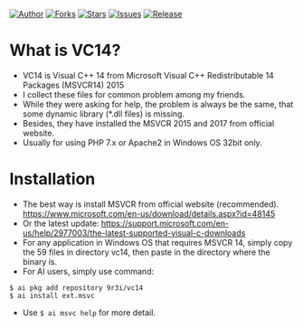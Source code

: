 
[![Author](https://img.shields.io/badge/author-9r3i-lightgrey.svg)](https://github.com/9r3i)
[![Forks](https://img.shields.io/github/forks/9r3i/vc14.svg)](https://github.com/9r3i/vc14/network)
[![Stars](https://img.shields.io/github/stars/9r3i/vc14.svg)](https://github.com/9r3i/vc14/stargazers)
[![Issues](https://img.shields.io/github/issues/9r3i/vc14.svg)](https://github.com/9r3i/vc14/issues)
[![Release](https://img.shields.io/github/release/9r3i/vc14.svg)](https://github.com/9r3i/vc14/releases)


# What is VC14?
- VC14 is Visual C++ 14 from Microsoft Visual C++ Redistributable 14 Packages (MSVCR14) 2015
- I collect these files for common problem among my friends.
- While they were asking for help, the problem is always be the same, that some dynamic library (*.dll files) is missing.
- Besides, they have installed the MSVCR 2015 and 2017 from official website.
- Usually for using PHP 7.x or Apache2 in Windows OS 32bit only.


# Installation
- The best way is install MSVCR from official website (recommended). https://www.microsoft.com/en-us/download/details.aspx?id=48145
- Or the latest update: https://support.microsoft.com/en-us/help/2977003/the-latest-supported-visual-c-downloads
- For any application in Windows OS that requires MSVCR 14, simply copy the 59 files in directory vc14, then paste in the directory where the binary is.
- For AI users, simply use command:

```
$ ai pkg add repository 9r3i/vc14
$ ai install ext.msvc
```

- Use ```$ ai msvc help``` for more detail.

